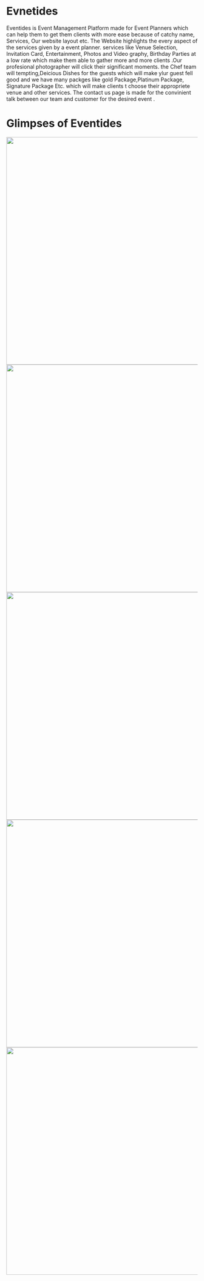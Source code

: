# Evnetides
Eventides is Event Management Platform made for Event Planners which can help them to get them clients with more ease because of catchy name, Services, Our website layout etc. The Website highlights the every aspect of the services given by a event planner. services like Venue Selection, Invitation Card, Entertainment, Photos and Video graphy, Birthday Parties at a low rate which make them able to gather more and more clients .Our profesional photographer will click their significant moments. the Chef team will tempting,Deicious Dishes for the guests which will make ylur guest fell good and we have many packges like gold Package,Platinum Package, Signature Package Etc. which will make clients t choose their appropriete venue and other services. The contact us page is made for the convinient talk between our team and customer for the desired event . 

# Glimpses of Eventides
<img src =  "https://user-images.githubusercontent.com/128716572/227699203-b59ade7b-3071-4a35-9c08-10c4dc2ff189.jpg" width = "1200" height = "600" >
<img src =  "https://user-images.githubusercontent.com/128716572/227699513-6bae2f6d-eb47-4d61-bc53-55d94debc3dc.jpg" width = "1200" height = "600" >
<img src =  "https://user-images.githubusercontent.com/128716572/227699527-9138833f-9542-422c-9070-8dfefc8bb11e.jpg" width = "1200" height = "600" >
<img src =  "https://user-images.githubusercontent.com/128716572/227699210-9d475db9-3543-4a37-866b-8abd649ef8c9.jpg" width = "1200" height = "600" >
<img src =  "https://user-images.githubusercontent.com/128716572/227699476-8c65ce2e-8070-40ae-90ce-00916c758292.jpg" width = "1200" height = "600" >

